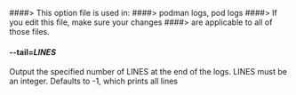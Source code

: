 ####> This option file is used in:
####>   podman logs, pod logs
####> If you edit this file, make sure your changes
####> are applicable to all of those files.
#### **--tail**=*LINES*

Output the specified number of LINES at the end of the logs.  LINES must be an integer.  Defaults to -1,
which prints all lines
